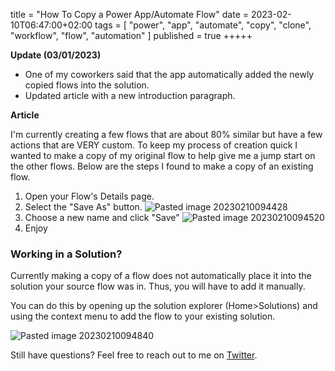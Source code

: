 title = "How To Copy a Power App/Automate Flow"
date = 2023-02-10T06:47:00+02:00
tags = [
    "power",
    "app",
    "automate",
    "copy",
    "clone",
    "workflow",
    "flow",
    "automation"
]
published = true
+++++

**Update (03/01/2023)**

- One of my coworkers said that the app automatically added the newly copied flows into the solution.
- Updated article with a new introduction paragraph.

**Article**

I'm currently creating a few flows that are about 80% similar but have a few actions that are VERY custom. To keep my process of creation quick I wanted to make a copy of my original flow to help give me a jump start on the other flows. Below are the steps I found to make a copy of an existing flow.

1. Open your Flow's Details page.
2. Select the "Save As" button.
![Pasted image 20230210094428](</static/images/2023/Pasted image 20230210094428.png>)
3. Choose a new name and click "Save"
![Pasted image 20230210094520](</static/images/2023/Pasted image 20230210094520.png>)
4. Enjoy

### Working in a Solution?

Currently making a copy of a flow does not automatically place it into the solution your source flow was in. Thus, you will have to add it manually.

You can do this by opening up the solution explorer (Home>Solutions) and using the context menu to add the flow to your existing solution.

![Pasted image 20230210094840](</static/images/2023/Pasted image 20230210094840.png>)

Still have questions? Feel free to reach out to me on [Twitter](https://twitter.com/Ryanb58).
